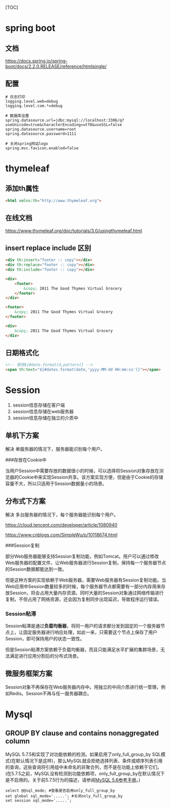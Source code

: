 [TOC]

# spring boot 

## 文档

https://docs.spring.io/spring-boot/docs/2.2.0.RELEASE/reference/htmlsingle/

## 配置

```properties
# 日志打印
logging.level.web=debug
logging.level.com.*=debug

# 数据库设置
spring.datasource.url=jdbc:mysql://localhost:3306/q?useUnicode=true&characterEncoding=utf8&useSSL=false
spring.datasource.username=root
spring.datasource.password=1111

# 关闭spring网站logo
spring.mvc.favicon.enabled=false

```



# thymeleaf

## 添加th属性

```html
<html xmlns:th="http://www.thymeleaf.org">
```

## 在线文档

https://www.thymeleaf.org/doc/tutorials/3.0/usingthymeleaf.html

## insert replace include 区别

```html
<div th:insert="footer :: copy"></div>
<div th:replace="footer :: copy"></div>
<div th:include="footer :: copy"></div>
```

```html
<div>
	<footer>
		&copy; 2011 The Good Thymes Virtual Grocery
	</footer>
</div>

<footer>
	&copy; 2011 The Good Thymes Virtual Grocery
</footer>

<div>
	&copy; 2011 The Good Thymes Virtual Grocery
</div>
```



## 日期格式化

```html
<!-- 使用${#date.format(d,pattern)} -->
<span th:text="${#dates.format(date,'yyyy-MM-dd HH:mm:ss')}"></span>
```



# Session

1. session信息存储在客户端
2. session信息存储在web服务器
3. session信息存储在独立的介质中



## 单机下方案

解决 单服务器的情况下，服务器能识别每个用户。

###存放在Cookie中

当用户Session中需要存放的数据很小的时候，可以选择将Session对象存放在浏览器的Cookie中来实现Session共享。该方案实现方便，但是由于Cookie的存储容量不大，所以只适用于Session数据量小的场景。

## 分布式下方案

解决 多台服务器的情况下，每个服务器能识别每个用户。

https://cloud.tencent.com/developer/article/1080940

https://www.cnblogs.com/SimpleWu/p/10118674.html

###Session复制

部分Web服务器能够支持Session复制功能，例如Tomcat。用户可以通过修改Web服务器的配置文件，让Web服务器进行Session复制，保持每一个服务器节点的Session数据都能达到一致。

但是这种方案的实现依赖于Web服务器，需要Web服务器有Session复制功能。当Web应用中Session数量较多的时候，每个服务器节点都需要有一部分内存用来存放Session，将会占用大量内存资源。同时大量的Session对象通过网络传输进行复制，不但占用了网络资源，还会因为复制同步出现延迟，导致程序运行错误。

### Session粘滞

Session粘滞是通过**负载均衡器**，将同一用户的请求都分发到固定的一个服务器节点上，让固定服务器进行响应处理，如此一来，只需要这个节点上保存了用户Session，即可保持用户的状态一致性。

但是Session粘滞方案依赖于负载均衡器，而且只能满足水平扩展的集群场景，无法满足进行应用分割后的分布式场景。



## 微服务框架方案

Session对象不再保存在Web服务器内存中。用独立的中间介质进行统一管理，例如Redis。Session不再与任一服务器耦合。





# Mysql

## GROUP BY clause and contains nonaggregated column

MySQL 5.7.5和实现了对功能依赖的检测。如果启用了only_full_group_by  SQL模式(在默认情况下是这样)，那么MySQL就会拒绝选择列表、条件或顺序列表引用的查询，这些查询将引用组中未命名的非聚合列，而不是在功能上依赖于它们。(在5.7.5之前，MySQL没有检测到功能依赖项，only_full_group_by在默认情况下是不启用的。关于前5.7.5行为的描述，请参阅[MySQL 5.6参考手册](https://dev.mysql.com/doc/refman/5.7/en/group-by-handling.html)。)

```mysql
select @@sql_mode; #查看是否启用only_full_group_by
set global sql_mode='.....'; #关闭only_full_group_by
set session sql_mode='.....';
```

